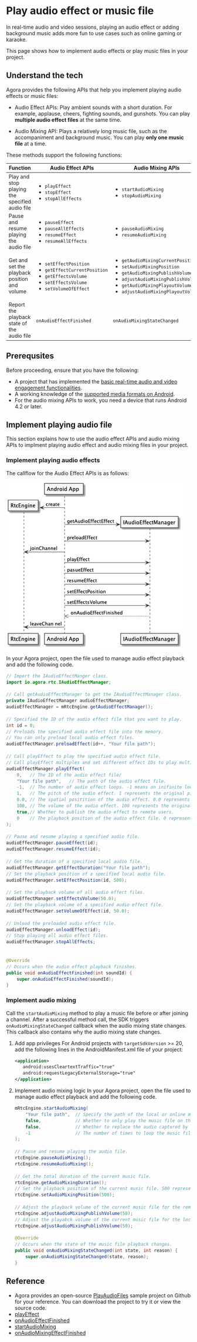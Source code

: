 # Play audio effect or music file

In real-time audio and video sessions, playing an audio effect or adding background music adds more fun to use cases such as online gaming or karaoke. 

This page shows how to implement audio effects or play music files in your project.

## Understand the tech

Agora provides the following APIs that help you implement playing audio effects or music files:

- Audio Effect APIs: Play ambient sounds with a short duration. For example, applause, cheers, fighting sounds, and gunshots. You can play **multiple audio effect files** at the same time. 

- Audio Mixing API: Plays a relatively long music file, such as the accompaniment and background music. You can play **only one music file** at a time.

These methods support the following functions:

| Function | Audio Effect APIs | Audio Mixing APIs |
| -- | -- | -- |
| Play and stop playing the specified audio file | <ul><li>`playEffect`</li><li>`stopEffect`</li><li>`stopAllEffects`</li></ul> | <ul><li>`startAudioMixing`</li><li>`stopAudioMixing`</li></ul> |
| Pause and resume playing the audio file | <ul><li>`pauseEffect`</li><li>`pauseAllEffects`</li><li>`resumeEffect`</li><li>`resumeAllEffects`</li></ul> |<ul><li>`pauseAudioMixing`</li><li>`resumeAudioMixing`</li></ul> | 
| Get and set the playback position and volume | <ul><li>`setEffectPosition`</li><li>`getEffectCurrentPosition`</li><li>`getEffectsVolume`</li><li>`setEffectsVolume`</li><li>`setVolumeOfEffect`</li></ul> | <ul><li>`getAudioMixingCurrentPosition`</li><li>`setAudioMixingPosition`</li><li>`getAudioMixingPublishVolume`</li><li>`adjustAudioMixingPublishVolume`</li><li>`getAudioMixingPlayoutVolume`</li><li>`adjustAudioMixingPlayoutVolume`</li></ul> |
| Report the playback state of the audio file | `onAudioEffectFinished` | `onAudioMixingStateChanged` |

## Prerequsites

Before proceeding, ensure that you have the following:
- A project that has implemented the [basic real-time audio and video engagement functionalities]().
- A working knowledge of the [supported media formats on Android](https://developer.android.com/guide/topics/media/media-formats).
- For the audio mixing APIs to work, you need a device that runs Android 4.2 or later.

## Implement playing audio file

This section explains how to use the audio effect APIs and audio mixing APIs to implment playing audio effect and audio mixing files in your project.

### Implement playing audio effects

The callflow for the Audio Effect APIs is as follows:

![](images/audio_effect.png)

In your Agora project, open the file used to manage audio effect playback and add the following code.

```java
// Import the IAudioEffectManger class.
import io.agora.rtc.IAudioEffectManager;

// Call getAudioEffectManager to get the IAudioEffectManager class.
private IAudioEffectManager audioEffectManager;
audioEffectManager = mRtcEngine.getAudioEffectManager();

// Specified the ID of the audio effect file that you want to play.
int id = 0;
// Preloads the specified audio effect file into the memory.
// You can only preload local audio effect files.
audioEffectManager.preloadEffect(id++, "Your file path");

// Call playEffect to play the specified audio effect file.
// Call playEffect multiples and set different effect IDs to play multiple audio effect files at the same time.
audioEffectManager.playEffect(
    0,   // The ID of the audio effect file/
    "Your file path",   // The path of the audio effect file.
    -1,  // The number of audio effect loops. -1 means an inifinite loops.
    1,   // The pitch of the audio effect. 1 represents the original pitch.
    0.0, // The spatial positition of the audio effect. 0.0 represents that the audio effect plays in the front
    100, // The volume of the audio effect. 100 represents the original volume
    true,// Whether to publish the audio effect to remote users.
    0    // The playback position of the audio effect file. 0 represents that the playback starts ar the 0 ms of the audio effect file.
);

// Pause and resume playing a specified audio file.
audioEffectManager.pauseEffect(id);
audioEffectManager.resumeEffect(id);

// Get the duration of a specified local audio file.
audioEffectManager.getEffectDuration("Your file path");
// Set the playback position of a specified local audio file.
audioEffectManager.setEffectPosition(id, 500);

// Set the playback volume of all audio effect files.
audioEffectManager.setEffectsVolume(50.0);
// Set the playback volume of a specified audio effect file.
audioEffectManager.setVolumeOfEffect(id, 50.0);

// Unload the preloaded audio effect file.
audioEffectManager.unloadEffect(id);
// Stop playing all audio effect files.
audioEffectManager.stopAllEffects;


@Override
// Occurs when the audio effect playback finishes.
public void onAudioEffectFinished(int soundId) {
    super.onAudioEffectFinished(soundId);
}
```

### Implement audio mixing

Call the `startAudioMixing` method to play a music file before or after joining a channel. After a successful method call, the SDK triggers `onAudioMixingStateChanged` callback when the audio mixing state changes. This callback also contains why the audio mixing state changes.

1. Add app privileges
For Android projects with `targetSdkVersion` >= 20, add the following lines in the AndroidManifest.xml file of your project:

    ```xml
    <application>
       android:usesCleartextTraffic="true"
       android:requestLegacyExternalStorage="true"
    </application>
    ```

2. Implement audio mixing logic
In your Agora project, open the file used to manage audio effect playback and add the following code.

    ```java
    mRtcEngine.startAudioMixing(
        "Your file path",  // Specify the path of the local or online music file.
        false,             // Whether to only play the music file on the local client. False represents that both the local user the remote users can hear the music file.
        false,             // Whether to replace the audio captured by the microphone with the music file. False represents that the user can hear both the music and the audio captured by the microphone.
        -1                 // The number of times to loop the music file. -1 means an infinite loop.
    );

    // Pause and resume playing the audio file.
    rtcEngine.pauseAudioMixing();
    rtcEngine.resumeAudioMixing();

    // Get the total duration of the current music file.
    rtcEngine.getAudioMixingDuration();
    // Set the playback position of the current music file. 500 represents that the playback starts at the 500 ms of the music file.
    rtcEngine.setAudioMixingPosition(500);

    // Adjust the playback volume of the current music file for the remote user.
    rtcEngine.adjustAudioMixingPublishVolume(50);
    // Adjust the playabck volume of the current music file for the local user.
    rtcEngine.adjustAudioMixingPublishVolume(50);

    @Override
    // Occurs when the state of the music file playback changes.
    public void onAudioMixingStateChanged(int state, int reason) {
        super.onAudioMixingStateChanged(state, reason);
    }
    ```

## Reference

- Agora provides an open-source [PlayAudioFiles](https://github.com/AgoraIO/API-Examples/blob/master/Android/APIExample/app/src/main/java/io/agora/api/example/examples/advanced/PlayAudioFiles.java) sample project on Github for your reference. You can download the project to try it or view the source code.
- [playEffect]()
- [onAudioEffectFinished]()
- [startAudioMixing]()
- [onAudioMixingEffectFinished]()